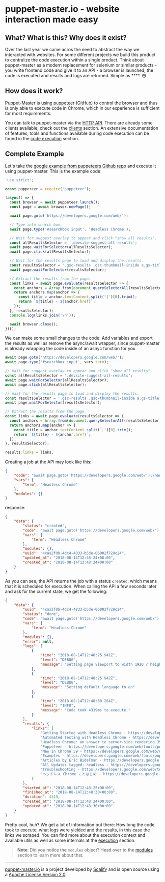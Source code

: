 # puppet-master.io - website interaction made easy


## What? What is this? Why does it exist?

Over the last year we came acros the need to abstract the way we interacted with websites. For some different projects we build this product to centralize the code execution within a single product. Think about puppet-master as a modern replacement for selenium or similar products - you write frontend code and give it to an API -   a browser is launched, the code is executed and results and logs are returned. Simple as \*\*\*\*. :flushed:

## How does it work?

Puppet-Master is using [puppeteer](https://pptr.dev/) ([GitHub](https://github.com/GoogleChrome/puppeteer)) to control the browser and thus is only able to execute code in Chrome, which in our experience is sufficient for most requirements.

You can talk to puppet-master via the [HTTP API](api.md). There are already some clients available, check out the [clients](clients.md) section. An extensive documentation of features, tools and functions available during code execution can be found in the [code execution](execution.md) section.


## Complete Example

Let's take the [google example from puppeteers Github repo](https://github.com/GoogleChrome/puppeteer/blob/d68033aeca234a93c9ac5298258a5d324748466a/examples/search.js) and execute it using puppet-master. This is the example code:

```js
'use strict';

const puppeteer = require('puppeteer');

(async() => {
  const browser = await puppeteer.launch();
  const page = await browser.newPage();

  await page.goto('https://developers.google.com/web/');

  // Type into search box.
  await page.type('#searchbox input', 'Headless Chrome');

  // Wait for suggest overlay to appear and click "show all results".
  const allResultsSelector = '.devsite-suggest-all-results';
  await page.waitForSelector(allResultsSelector);
  await page.click(allResultsSelector);

  // Wait for the results page to load and display the results.
  const resultsSelector = '.gsc-results .gsc-thumbnail-inside a.gs-title';
  await page.waitForSelector(resultsSelector);

  // Extract the results from the page.
  const links = await page.evaluate(resultsSelector => {
    const anchors = Array.from(document.querySelectorAll(resultsSelector));
    return anchors.map(anchor => {
      const title = anchor.textContent.split('|')[0].trim();
      return `${title} - ${anchor.href}`;
    });
  }, resultsSelector);
  console.log(links.join('\n'));

  await browser.close();
})();
```

We can make some small changes to the code: Add variables and export the results as well as remove the async/await wrapper, since puppet-master is already wrapping the code inside of an asnyc function for you.

```js
await page.goto('https://developers.google.com/web/');
await page.type('#searchbox input', vars.term);

// Wait for suggest overlay to appear and click "show all results".
const allResultsSelector = '.devsite-suggest-all-results';
await page.waitForSelector(allResultsSelector);
await page.click(allResultsSelector);

// Wait for the results page to load and display the results.
const resultsSelector = '.gsc-results .gsc-thumbnail-inside a.gs-title';
await page.waitForSelector(resultsSelector);

// Extract the results from the page.
const links = await page.evaluate(resultsSelector => {
  const anchors = Array.from(document.querySelectorAll(resultsSelector));
  return anchors.map(anchor => {
    const title = anchor.textContent.split('|')[0].trim();
    return `${title} - ${anchor.href}`;
  });
}, resultsSelector);

results.links = links;
```

Creating a job at the API may look like this:

```json
{
    "code": "await page.goto('https://developers.google.com/web/');\nawait page.type('#searchbox input', vars.term);\n\n// Wait for suggest overlay to appear and click \"show all results\".\nconst allResultsSelector = '.devsite-suggest-all-results';\nawait page.waitForSelector(allResultsSelector);\nawait page.click(allResultsSelector);\n\n// Wait for the results page to load and display the results.\nconst resultsSelector = '.gsc-results .gsc-thumbnail-inside a.gs-title';\nawait page.waitForSelector(resultsSelector);\n\n// Extract the results from the page.\nconst links = await page.evaluate(resultsSelector => {\n  const anchors = Array.from(document.querySelectorAll(resultsSelector));\n  return anchors.map(anchor => {\n    const title = anchor.textContent.split('|')[0].trim();\n    return `${title} - ${anchor.href}`;\n  });\n}, resultsSelector);\n\nresults.links = links;",
    "vars": {
        "term": "Headless Chrome"
    },
    "modules": {}
}
```

response:
```json
{
    "data": {
        "status": "created",
        "code": "await page.goto('https://developers.google.com/web/');\nawait page.type('#searchbox input', vars.term);\n\n// Wait for suggest overlay to appear and click \"show all results\".\nconst allResultsSelector = '.devsite-suggest-all-results';\nawait page.waitForSelector(allResultsSelector);\nawait page.click(allResultsSelector);\n\n// Wait for the results page to load and display the results.\nconst resultsSelector = '.gsc-results .gsc-thumbnail-inside a.gs-title';\nawait page.waitForSelector(resultsSelector);\n\n// Extract the results from the page.\nconst links = await page.evaluate(resultsSelector => {\n  const anchors = Array.from(document.querySelectorAll(resultsSelector));\n  return anchors.map(anchor => {\n    const title = anchor.textContent.split('|')[0].trim();\n    return `${title} - ${anchor.href}`;\n  });\n}, resultsSelector);\n\nresults.links = links;",
        "vars": {
            "term": "Headless Chrome"
        },
        "modules": {},
        "uuid": "4caa2f0b-4dc4-4833-b5de-06002f728c24",
        "updated_at": "2018-08-14T12:48:24+00:00",
        "created_at": "2018-08-14T12:48:24+00:00"
    }
}
```

As you can see, the API returns the job with a status `created`, which means that it is scheduled for execution. When calling the API a few seconds later and ask for the current state, we get the following:

```json
{
    "data": {
        "uuid": "4caa2f0b-4dc4-4833-b5de-06002f728c24",
        "status": "done",
        "code": "await page.goto('https://developers.google.com/web/');\nawait page.type('#searchbox input', vars.term);\n\n// Wait for suggest overlay to appear and click \"show all results\".\nconst allResultsSelector = '.devsite-suggest-all-results';\nawait page.waitForSelector(allResultsSelector);\nawait page.click(allResultsSelector);\n\n// Wait for the results page to load and display the results.\nconst resultsSelector = '.gsc-results .gsc-thumbnail-inside a.gs-title';\nawait page.waitForSelector(resultsSelector);\n\n// Extract the results from the page.\nconst links = await page.evaluate(resultsSelector => {\n  const anchors = Array.from(document.querySelectorAll(resultsSelector));\n  return anchors.map(anchor => {\n    const title = anchor.textContent.split('|')[0].trim();\n    return `${title} - ${anchor.href}`;\n  });\n}, resultsSelector);\n\nresults.links = links;",
        "vars": {
            "term": "Headless Chrome"
        },
        "modules": {},
        "error": null,
        "logs": [
            {
                "time": "2018-08-14T12:48:25.941Z",
                "level": "DEBUG",
                "message": "Setting page viewport to width 1920 / height 1080"
            },
            {
                "time": "2018-08-14T12:48:25.942Z",
                "level": "DEBUG",
                "message": "Setting default language to en"
            },
            {
                "time": "2018-08-14T12:48:30.264Z",
                "level": "INFO",
                "message": "Code took 4319ms to execute."
            }
        ],
        "results": {
            "links": [
                "Getting Started with Headless Chrome - https://developers.google.com/web/updates/2017/04/headless-chrome",
                "Automated testing with Headless Chrome - https://developers.google.com/web/updates/2017/06/headless-karma-mocha-chai",
                "Headless Chrome: an answer to server-side rendering JS sites ... - https://developers.google.com/web/tools/puppeteer/articles/ssr",
                "Puppeteer - https://developers.google.com/web/tools/puppeteer/",
                "New in Chrome 59 - https://developers.google.com/web/updates/2017/05/nic59",
                "Examples - https://developers.google.com/web/tools/puppeteer/examples",
                "Articles by Eric Bidelman - https://developers.google.com/web/resources/contributors/ericbidelman",
                "All Updates tagged: headless - https://developers.google.com/web/updates/tags/headless",
                "Troubleshooting - https://developers.google.com/web/tools/puppeteer/troubleshooting",
                "ヘッドレス Chrome ことはじめ - https://developers.google.com/web/updates/2017/04/headless-chrome?hl=ja"
            ]
        },
        "started_at": "2018-08-14T12:48:25+00:00",
        "finished_at": "2018-08-14T12:48:30+00:00",
        "duration": 4319,
        "created_at": "2018-08-14T12:48:24+00:00",
        "updated_at": "2018-08-14T12:48:30+00:00"
    }
}
```

Pretty cool, huh? We get a lot of information out there: How long the code took to execute, what logs were yielded and the results, in this case the links we scraped. You can find more about the execution context and available utils as well as some internals at the [execution](execution.md) section.

> **Note**: Did you notice the `modules` object? Head over to the [modules](modules.md) section to learn more about that.


---------------------------------

[puppet-master.io](https://puppet-master.io) is a project developed by [Scalify](https://www.scalify.me) and is open source using a [Apache License Version 2.0](https://github.com/Scalify/puppet-master-client-go/blob/master/LICENSE).
